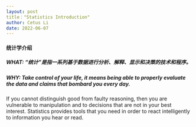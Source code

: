 ```yaml
---
layout: post
title："Statistics Introduction"
author: Cetus Li
date: 2022-06-07
---
```

####  <b>统计学介绍</b>
##### WHAT: “统计”是指一系列基于数据进行分析、解释、显示和决策的技术和程序。
##### WHY: Take control of your life, it means being able to properly evaluate the data and claims that bombard you every day. 
If you cannot distinguish good from faulty reasoning, then you are vulnerable to manipulation and to decisions that are not in your best interest.
Statistics provides tools that you need in order to react intelligently to information you hear or read.

